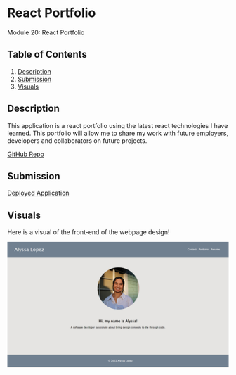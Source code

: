 # React Portfolio

Module 20: React Portfolio

## Table of Contents
1. [Description](#description)
2. [Submission](#submission)
3. [Visuals](#visuals)

## Description
This application is a react portfolio using the latest react technologies I have learned. This portfolio will allow me to share my work with future employers, developers and collaborators on future projects.

[GitHub Repo](https://github.com/alyssa20lopez/react-portfolio)

## Submission

[Deployed Application](https://alyssa20lopez.github.io/react-portfolio/)

## Visuals
Here is a visual of the front-end of the webpage design!

![Screenshot of React Portfolio](./src/images/react-portfolio.png)
